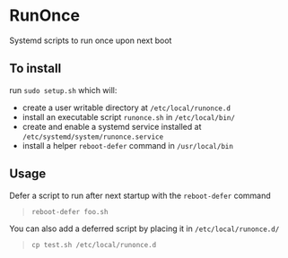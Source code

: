 # RunOnce
Systemd scripts to run once upon next boot


## To install 
run `sudo setup.sh` which will:
- create a user writable directory at `/etc/local/runonce.d`
- install an executable script `runonce.sh` in `/etc/local/bin/`
- create and enable a systemd service installed at `/etc/systemd/system/runonce.service`
- install a helper `reboot-defer` command in `/usr/local/bin`

## Usage
Defer a script to run after next startup with the `reboot-defer` command

>`reboot-defer foo.sh`


You can also add a deferred script by placing it in `/etc/local/runonce.d/`

>`cp test.sh /etc/local/runonce.d`
